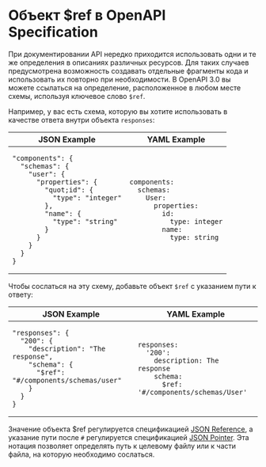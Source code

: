 # Объект $ref в OpenAPI Specification

При документировании API нередко приходится использовать одни и те же определения в описаниях различных ресурсов. Для таких случаев предусмотрена возможность создавать отдельные фрагменты кода и использовать их повторно при необходимости. В OpenAPI 3.0 вы можете ссылаться на определение, расположенное в любом месте схемы, используя ключевое слово `$ref`.

Например, у вас есть схема, которую вы хотите использовать в качестве ответа внутри объекта `responses`:

<table>
	<thead>
		<tr>
			<th>JSON Example</th>
			<th>YAML Example</th>
		</tr>
	</thead>
	<tbody>
		<tr>
			<td>
			<pre>
<code>&quot;components&quot;: {
  &quot;schemas&quot;: {
    &quot;user&quot;: {
      &quot;properties&quot;: {
        &quot;quot;id&quot;: {
          &quot;type&quot;: &quot;integer&quot;
        },
        &quot;name&quot;: {
          &quot;type&quot;: &quot;string&quot;
        }
      }
    }
  }
}
</code></pre>
			</td>
			<td>
			<pre>
<code>components:
  schemas:
    User:
      properties:
        id:
          type: integer
        name:
          type: string
</code></pre>
			</td>
		</tr>
	</tbody>
</table>

Чтобы сослаться на эту схему, добавьте объект `$ref` с указанием пути к ответу:
<table>
	<thead>
		<tr>
			<th>JSON Example</th>
			<th>YAML Example</th>
		</tr>
	</thead>
	<tbody>
		<tr>
			<td>
			<pre>
<code>&quot;responses&quot;: {
  &quot;200&quot;: {
    &quot;description&quot;: &quot;The response&quot;,
    &quot;schema&quot;: {
      &quot;$ref&quot;: &quot;#/components/schemas/user&quot; 
    }
  }
}
</code></pre>
			</td>
			<td>
			<pre>
<code>responses:
  &#39;200&#39;:
    description: The response
    schema: 
      $ref: &#39;#/components/schemas/User&#39;
</code></pre>
			</td>
		</tr>
	</tbody>
</table>

Значение объекта $ref регулируется спецификацией [JSON Reference](https://tools.ietf.org/html/draft-pbryan-zyp-json-ref-03), а указание пути после `#` регулируется спецификацией [JSON Pointer](https://tools.ietf.org/html/rfc6901). Эта нотация позволяет определять путь к целевому файлу или к части файла, на которую необходимо сослаться. 